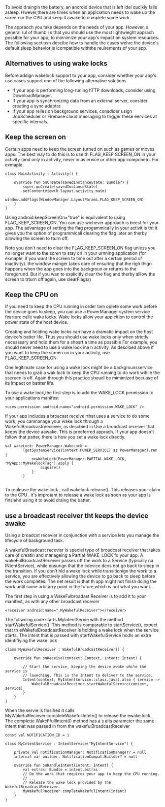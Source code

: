 To avoid draingin the battery, an android device that is left idel qucikly falls asleep. Hwever,there are times when an applciation needs to wake up the screen or the CPU and keep it awake to complete some work. 

The appraoch you take depends on the needs of your app. However, a general rul of thumb i s that you should use the most lightwieght apprach possible for your app, to minnimize  your app's impact on system resources. The following sectiosn descibe how to handle the cases wehre the device's default sleep behavior is icompatible withthe reuirements of your app. 

## Alternatives to using wake locks
Before addign wakelock support to your app, consider whether your app's use cases support one of the following alternative solutions
- If your app is performing long-runing hTTP downloads, consider using DownloadManager.
- If your app is synchronizing data from an external server, consider creating a sync adapter. 
- If your app relies on background services, consdider usign JobScheduler or Firebase cloud messaging to trigger these eervices at specific intervals. 

## Keep the screen on
Certain apps need to keep the screen turned on such as games or moves apps. The best way to do this is to use th FLAG_KEEP SCREEN_ON in your activity (and only in activity, never in  as ervice or other app componetn. For exmaple. 

```
class MainActivity : Activity() {

    override fun onCreate(savedInstanceState: Bundle?) {
        super.onCreate(savedInstanceState)
        setContentView(R.layout.activity_main)
        window.addFlags(WindowManager.LayoutParams.FLAG_KEEP_SCREEN_ON)
    }
}
```
Using android:keepScreenOn="true" is equilvalent to using FLAG_KEEP_SCREEN_ON. You can use wichever approach is beest for your app. The advantage of setting the flag progammically in your activit is tht it gives you the option of programmicall clearing the flag later an therby allowing the screen to tturn off. 

Note you don't need to clear the FLAG_KEEP_SCREEN_ON flag unless you no longer want to the scren to stay on in your urnning application (for exmaple, if you want the screen to time out after a certain period of inactivity). the window manger takes care of ensuring that the righ thign happens when the app goes into the backgroun or returns to the foregorund. But if you wan to explicitly clear the flag and therby alllow the screen to trturn off again, use clearFlags()

## Keep the CPU on

If you need to keep the CPU running in order tom oplete some work before the device goes to sleep, you can use a PowerManager system service fearture calle wake locks. Wake locks allow your applcition to control the power state of the host device. 

Creating and holding wake locks can have a dramatic impact on the host device's batter life. Thus you should use wake locks only when strictly necesssary and hold them for a shosrt a time as possible For example, you should never need to use a wake lock ina n activity. As descibed above if you want to keep the screen on in your activity, use FLAG_KEEP_SCREEN_ON

One legitimate case for using a wake lock might be a backgrounsservice that needs to grab a wak lock to keep the CPU running to do work wihile the sscreen is off. Again through this practice shoudl be mimimized becuase of its impact on battter life. 

To use a wake lock,the first step is to add the WAKE_LOCK permission to your applications manifest
```
<uses-permission android:name="android.permission.WAKE_LOCK" />
```

If your app includes a broacast receive rthat uses a service to do some work, you canmanage your wake lock through a WakefulBroadcastreeciever, as descbied in Use a broadcast receiver that keeps the device aawake. This is preeferred apprach. If your app doesn't follow that patter, there is how you set a wake lock directly. 

```
val wakeLock: PowerManager.WakeLock =
        (getSystemService(Context.POWER_SERVICE) as PowerManager).run {
            newWakeLock(PowerManager.PARTIAL_WAKE_LOCK, "MyApp::MyWakelockTag").apply {
                acquire()
            }
        }
  
```

To realease the wake lock , call wakelock.release(). This releases your claim to the CPU . it's improtant to release a  wake lock as soon as your app is finsiehd using it to avoid draing the batter. 

## use a broadcast receiver tht keeps the device awake
Using a broadcst recevier in conjunction with a service lets you manage the lifecycle of background task. 

A wakefulBroadcast recevier is special type of broadcast receiver that takes care of creatin and manageing a Partial_WAKE_LOCK fo  your app. A wakeFulBroadcastRecevier passes off the work to a Service (typically na INtentService), while ensurign that the cdevice deos not go back to sleep in the transition. If you don't hld a wake lock while transitionign the work to a service, you are effectively allowing the device to go back to sleep before the work completes. The net result is that th app might not finish doing the work until some arbitarry point in the future,which is not what you want. 

The first step in using a WakeFulbroadast Receiver is to add it to your manifest, as with any other broadcast recevier
```
<receiver android:name=".MyWakefulReceiver"></receiver>
```

The follwoing code starts MyIntentServie with the method startWakefulService(). This method is comparable to startService(), expect that th eWakefulBroadcastReceiver is holding a wake lock when the service starts. The intent that is passed with startWakefulService hodls an extra identifiying the wake lock

```
class MyWakefulReceiver : WakefulBroadcastReceiver() {

    override fun onReceive(context: Context, intent: Intent) {

        // Start the service, keeping the device awake while the service is
        // launching. This is the Intent to deliver to the service.
        Intent(context, MyIntentService::class.java).also { service ->
            WakefulBroadcastReceiver.startWakefulService(context, service)
        }
    }
}
```

When the servie is finsihed it calls MyWakefulReciever.completeWakefullIntetn() to release the ewake lock. The complette WakeFfullIntent(0 method has a s aits parameter the same intent that was passed in from the wakefulBroadcastReceiver
```
const val NOTIFICATION_ID = 1

class MyIntentService : IntentService("MyIntentService") {

    private val notificationManager: NotificationManager? = null
    internal var builder: NotificationCompat.Builder? = null

    override fun onHandleIntent(intent: Intent) {
        val extras: Bundle = intent.extras
        // Do the work that requires your app to keep the CPU running.
        // ...
        // Release the wake lock provided by the WakefulBroadcastReceiver.
        MyWakefulReceiver.completeWakefulIntent(intent)
    }
}
````
